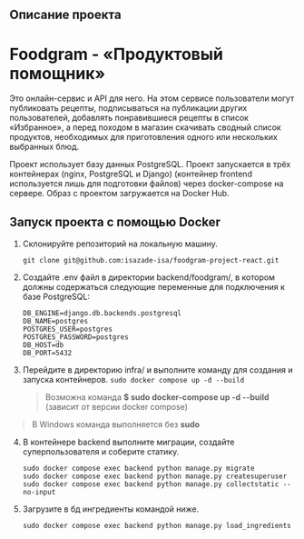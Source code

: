 ## Описание проекта

# Foodgram - «Продуктовый помощник»

Это онлайн-сервис и API для него. На этом сервисе пользователи могут публиковать рецепты, подписываться на публикации других пользователей, добавлять понравившиеся рецепты в список «Избранное», а перед походом в магазин скачивать сводный список продуктов, необходимых для приготовления одного или нескольких выбранных блюд.

Проект использует базу данных PostgreSQL. Проект запускается в трёх контейнерах (nginx, PostgreSQL и Django) (контейнер frontend используется лишь для подготовки файлов) через docker-compose на сервере. Образ с проектом загружается на Docker Hub.

## Запуск проекта с помощью Docker

1. Склонируйте репозиторий на локальную машину.

   ```
   git clone git@github.com:isazade-isa/foodgram-project-react.git
   ```

2. Создайте .env файл в директории backend/foodgram/, в котором должны содержаться следующие переменные для подключения к базе PostgreSQL:

   ```
   DB_ENGINE=django.db.backends.postgresql
   DB_NAME=postgres
   POSTGRES_USER=postgres
   POSTGRES_PASSWORD=postgres
   DB_HOST=db
   DB_PORT=5432
   ```

3. Перейдите в директорию infra/ и выполните команду для создания и запуска контейнеров.
   `sudo docker compose up -d --build`
   > Возможна команда **$ sudo docker-compose up -d --build** (зависит от версии docker compose)

> В Windows команда выполняется без **sudo**

4. В контейнере backend выполните миграции, создайте суперпользователя и соберите статику.

   ```
   sudo docker compose exec backend python manage.py migrate
   sudo docker compose exec backend python manage.py createsuperuser
   sudo docker compose exec backend python manage.py collectstatic --no-input
   ```

5. Загрузите в бд ингредиенты командой ниже.

   ```
   sudo docker compose exec backend python manage.py load_ingredients
   ```
